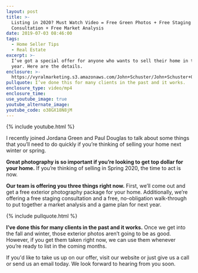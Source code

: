 ```yaml
---
layout: post
title: >-
  Listing in 2020? Must Watch Video = Free Green Photos + Free Staging
  Consultation + Free Market Analysis
date: 2019-07-03 08:46:00
tags:
  - Home Seller Tips
  - Real Estate
excerpt: >-
  I’ve got a special offer for anyone who wants to sell their home in the next
  year. Here are the details.
enclosure: >-
  https://vyralmarketing.s3.amazonaws.com/John+Schuster/John+Schuster+Group-+Its+Time+to+Get+Next+Years+Home+Sale+Started+Now+(1).mp4
pullquote: I’ve done this for many clients in the past and it works.
enclosure_type: video/mp4
enclosure_time:
use_youtube_image: true
youtube_alternate_image:
youtube_code: o38GX18N8jM
---
```


{% include youtube.html %}

I recently joined Jordana Green and Paul Douglas to talk about some things that you’ll need to do quickly if you’re thinking of selling your home next winter or spring.

**Great photography is so important if you’re looking to get top dollar for your home.** If you’re thinking of selling in Spring 2020, the time to act is now.&nbsp;

**Our team is offering you three things right now.** First, we’ll come out and get a free exterior photography package for your home. Additionally, we’re offering a free staging consultation and a free, no-obligation walk-through to put together a market analysis and a game plan for next year.

{% include pullquote.html %}

**I’ve done this for many clients in the past and it works.** Once we get into the fall and winter, those exterior photos aren’t going to be as good. However, if you get them taken right now, we can use them whenever you’re ready to list in the coming months.

If you'd like to take us up on our offer, visit our website or just give us a call or send us an email today. We look forward to hearing from you soon.<br>&nbsp;